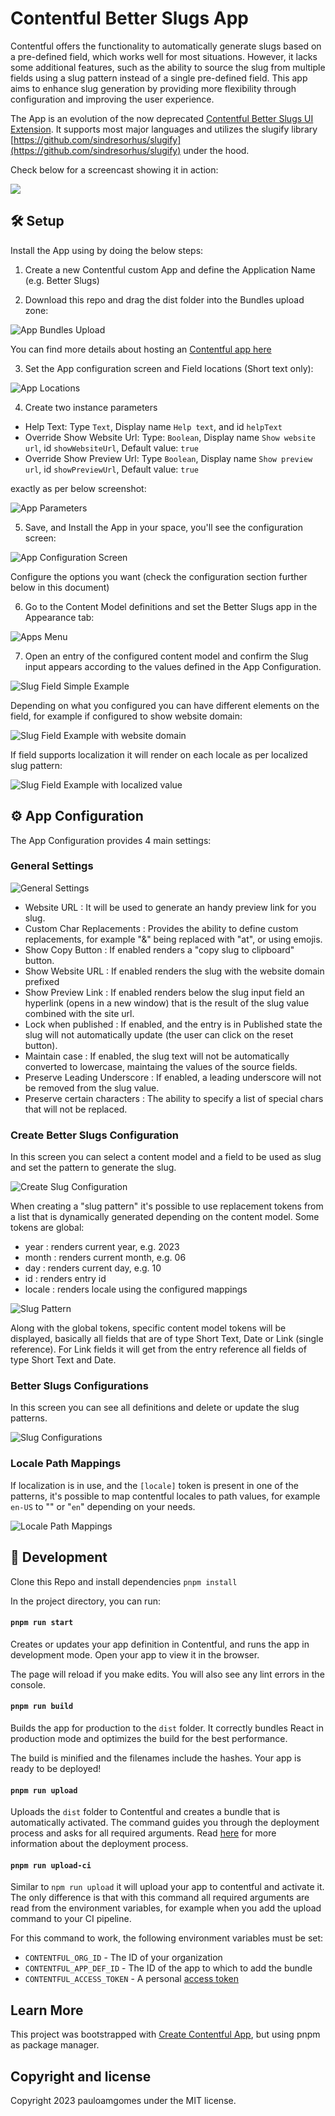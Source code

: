 # Contentful Better Slugs App

Contentful offers the functionality to automatically generate slugs based on a pre-defined field, which works well for most situations.
However, it lacks some additional features, such as the ability to source the slug from multiple fields using a slug pattern instead of a single pre-defined field.
This app aims to enhance slug generation by providing more flexibility through configuration and improving the user experience.

The App is an evolution of the now deprecated [Contentful Better Slugs UI Extension](https://github.com/pauloamgomes/contentful-better-slugs).
It supports most major languages and utilizes the slugify library [https://github.com/sindresorhus/slugify](https://github.com/sindresorhus/slugify) under the hood.

Check below for a screencast showing it in action:

[![](./docs/app-video-play.gif)](https://www.loom.com/embed/764edc58867c437eafb8293e33c178ec)

## 🛠 Setup

Install the App using by doing the below steps:

1. Create a new Contentful custom App and define the Application Name (e.g. Better Slugs)

2. Download this repo and drag the dist folder into the Bundles upload zone:

![App Bundles Upload](./docs/app-bundles.png)

You can find more details about hosting an [Contentful app here](https://www.contentful.com/developers/docs/extensibility/app-framework/hosting-an-app/)

3. Set the App configuration screen and Field locations (Short text only):

![App Locations](./docs/app-locations.png)

4. Create two instance parameters

- Help Text: Type `Text`, Display name `Help text`, and id `helpText`
- Override Show Website Url: Type: `Boolean`, Display name `Show website url`, id `showWebsiteUrl`, Default value: `true`
- Override Show Preview Url: Type `Boolean`, Display name `Show preview url`, id `showPreviewUrl`, Default value: `true`

exactly as per below screenshot:

![App Parameters](./docs/app-parameters.png)

5. Save, and Install the App in your space, you'll see the configuration screen:

![App Configuration Screen](./docs/app-config.png)

Configure the options you want (check the configuration section further below in this document)

6. Go to the Content Model definitions and set the Better Slugs app in the Appearance tab:

![Apps Menu](./docs/app-field-config.png)

7. Open an entry of the configured content model and confirm the Slug input appears according to the values defined in the App Configuration.

![Slug Field Simple Example](./docs/slug-field-example-simple.png)

Depending on what you configured you can have different elements on the field, for example if configured to show website domain:

![Slug Field Example with website domain](./docs/slug-field-example-website.png)

If field supports localization it will render on each locale as per localized slug pattern:

![Slug Field Example with localized value](./docs/slug-field-example-multi-locale.png)

## ⚙️ App Configuration

The App Configuration provides 4 main settings:

### General Settings

![General Settings](./docs/general-settings.png)

- Website URL : It will be used to generate an handy preview link for you slug.
- Custom Char Replacements : Provides the ability to define custom replacements, for example "&" being replaced with "at", or using emojis.
- Show Copy Button : If enabled renders a "copy slug to clipboard" button.
- Show Website URL : If enabled renders the slug with the website domain prefixed
- Show Preview Link : If enabled renders below the slug input field an hyperlink (opens in a new window) that is the result of the slug value combined with the site url.
- Lock when published : If enabled, and the entry is in Published state the slug will not automatically update (the user can click on the reset button).
- Maintain case : If enabled, the slug text will not be automatically converted to lowercase, maintaing the values of the source fields.
- Preserve Leading Underscore : If enabled, a leading underscore will not be removed from the slug value.
- Preserve certain characters : The ability to specify a list of special chars that will not be replaced.

### Create Better Slugs Configuration

In this screen you can select a content model and a field to be used as slug and set the pattern to generate the slug.

![Create Slug Configuration](./docs/create-slug-configuration.png)

When creating a "slug pattern" it's possible to use replacement tokens from a list that is dynamically generated depending on the content model.
Some tokens are global:

- year : renders current year, e.g. 2023
- month : renders current month, e.g. 06
- day : renders current day, e.g. 10
- id : renders entry id
- locale : renders locale using the configured mappings

![Slug Pattern](./docs/pattern-configuration.png)

Along with the global tokens, specific content model tokens will be displayed, basically all fields that are of type Short Text, Date or Link (single reference).
For Link fields it will get from the entry reference all fields of type Short Text and Date.

### Better Slugs Configurations

In this screen you can see all definitions and delete or update the slug patterns.

![Slug Configurations](./docs/slug-configurations.png)

### Locale Path Mappings

If localization is in use, and the `[locale]` token is present in one of the patterns, it's possible to map contentful locales to path values,
for example `en-US` to "" or "`en`" depending on your needs.

![Locale Path Mappings](./docs/locale-path-mappings.png)

## 🥷 Development

Clone this Repo and install dependencies `pnpm install`

In the project directory, you can run:

#### `pnpm run start`

Creates or updates your app definition in Contentful, and runs the app in development mode.
Open your app to view it in the browser.

The page will reload if you make edits.
You will also see any lint errors in the console.

#### `pnpm run build`

Builds the app for production to the `dist` folder.
It correctly bundles React in production mode and optimizes the build for the best performance.

The build is minified and the filenames include the hashes.
Your app is ready to be deployed!

#### `pnpm run upload`

Uploads the `dist` folder to Contentful and creates a bundle that is automatically activated.
The command guides you through the deployment process and asks for all required arguments.
Read [here](https://www.contentful.com/developers/docs/extensibility/app-framework/create-contentful-app/#deploy-with-contentful) for more information about the deployment process.

#### `pnpm run upload-ci`

Similar to `npm run upload` it will upload your app to contentful and activate it. The only difference is
that with this command all required arguments are read from the environment variables, for example when you add
the upload command to your CI pipeline.

For this command to work, the following environment variables must be set:

- `CONTENTFUL_ORG_ID` - The ID of your organization
- `CONTENTFUL_APP_DEF_ID` - The ID of the app to which to add the bundle
- `CONTENTFUL_ACCESS_TOKEN` - A personal [access token](https://www.contentful.com/developers/docs/references/content-management-api/#/reference/personal-access-tokens)

## Learn More

This project was bootstrapped with [Create Contentful App](https://github.com/contentful/create-contentful-app), but using pnpm as package manager.

## Copyright and license

Copyright 2023 pauloamgomes under the MIT license.

